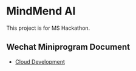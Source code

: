 # MindMend AI

This project is for MS Hackathon.

## Wechat Miniprogram Document

- [Cloud Development](https://developers.weixin.qq.com/miniprogram/dev/wxcloud/basis/getting-started.html)

